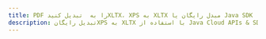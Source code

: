 ---title: PDF را به  تبدیل کنیدXLTX، XPS به XLTX مبدل رایگان یا Java SDKdescription: تبدیل رایگانXPS به XLTX با استفاده از Java Cloud APIs & SDK همچنین اسناد PDF را در Cloud ایجاد، ویرایش و رندر کنید.---
